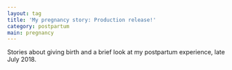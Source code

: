 ```yaml
---
layout: tag
title: 'My pregnancy story: Production release!'
category: postpartum
main: pregnancy
---
```


Stories about giving birth and a brief look at my postpartum experience, late July 2018.
